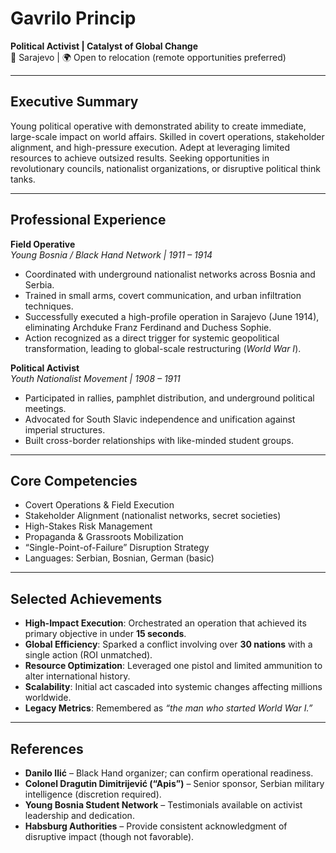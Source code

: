 <!-- 
title: Gavrilo Princip
role: Political Activist
id: gavrilo-princip
tags: assassination, sarajevo, 1900s, ww1, activism
-->
# Gavrilo Princip  
**Political Activist | Catalyst of Global Change**  
📍 Sarajevo | 🌍 Open to relocation (remote opportunities preferred)  

---

## Executive Summary  
Young political operative with demonstrated ability to create immediate, large-scale impact on world affairs. Skilled in covert operations, stakeholder alignment, and high-pressure execution. Adept at leveraging limited resources to achieve outsized results. Seeking opportunities in revolutionary councils, nationalist organizations, or disruptive political think tanks.  

---

## Professional Experience  

**Field Operative**  
*Young Bosnia / Black Hand Network | 1911 – 1914*  
- Coordinated with underground nationalist networks across Bosnia and Serbia.  
- Trained in small arms, covert communication, and urban infiltration techniques.  
- Successfully executed a high-profile operation in Sarajevo (June 1914), eliminating Archduke Franz Ferdinand and Duchess Sophie.  
- Action recognized as a direct trigger for systemic geopolitical transformation, leading to global-scale restructuring (*World War I*).  

**Political Activist**  
*Youth Nationalist Movement | 1908 – 1911*  
- Participated in rallies, pamphlet distribution, and underground political meetings.  
- Advocated for South Slavic independence and unification against imperial structures.  
- Built cross-border relationships with like-minded student groups.  

---

## Core Competencies  
- Covert Operations & Field Execution  
- Stakeholder Alignment (nationalist networks, secret societies)  
- High-Stakes Risk Management  
- Propaganda & Grassroots Mobilization  
- “Single-Point-of-Failure” Disruption Strategy  
- Languages: Serbian, Bosnian, German (basic)  

---

## Selected Achievements  
- **High-Impact Execution**: Orchestrated an operation that achieved its primary objective in under **15 seconds**.  
- **Global Efficiency**: Sparked a conflict involving over **30 nations** with a single action (ROI unmatched).  
- **Resource Optimization**: Leveraged one pistol and limited ammunition to alter international history.  
- **Scalability**: Initial act cascaded into systemic changes affecting millions worldwide.  
- **Legacy Metrics**: Remembered as *“the man who started World War I.”*  

---

## References  
- **Danilo Ilić** – Black Hand organizer; can confirm operational readiness.  
- **Colonel Dragutin Dimitrijević (“Apis”)** – Senior sponsor, Serbian military intelligence (discretion required).  
- **Young Bosnia Student Network** – Testimonials available on activist leadership and dedication.  
- **Habsburg Authorities** – Provide consistent acknowledgment of disruptive impact (though not favorable).
